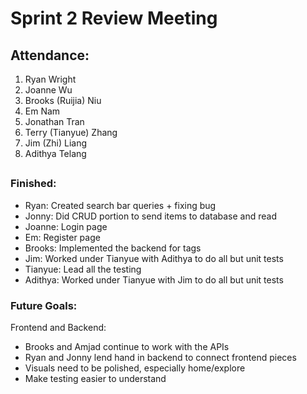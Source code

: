 # Sprint 2 Review Meeting

## Attendance:
1. Ryan Wright
2. Joanne Wu
3. Brooks (Ruijia) Niu
4. Em Nam
5. Jonathan Tran
6. Terry (Tianyue) Zhang
7. Jim (Zhi) Liang
8. Adithya Telang

## 

### Finished:

- Ryan: Created search bar queries + fixing bug
- Jonny: Did CRUD portion to send items to database and read
- Joanne: Login page
- Em: Register page
- Brooks: Implemented the backend for tags
- Jim: Worked under Tianyue with Adithya to do all but unit tests
- Tianyue: Lead all the testing 
- Adithya: Worked under Tianyue with Jim to do all but unit tests


### Future Goals:

Frontend and Backend:
- Brooks and Amjad continue to work with the APIs
- Ryan and Jonny lend hand in backend to connect frontend pieces
- Visuals need to be polished, especially home/explore
- Make testing easier to understand
